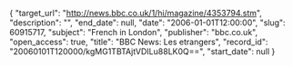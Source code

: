 {
  "target_url": "http://news.bbc.co.uk/1/hi/magazine/4353794.stm", 
  "description": "", 
  "end_date": null, 
  "date": "2006-01-01T12:00:00", 
  "slug": 60915717, 
  "subject": "French in London", 
  "publisher": "bbc.co.uk", 
  "open_access": true, 
  "title": "BBC News: Les etrangers", 
  "record_id": "20060101T120000/kgMG1TBTAjtVDILu88LK0Q==", 
  "start_date": null
}


